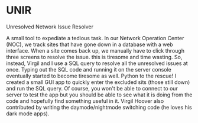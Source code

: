 # UNIR
Unresolved Network Issue Resolver

A small tool to expediate a tedious task. In our Network Operation Center (NOC), we track sites that have gone down in a database with a web interface. When a site comes back up, we manually have to click through three screens to resolve the issue. this is tiresome and time wasting.
So, instead, Virgil and I use a SQL query to resolve all the unresolved issues at once. Typing out the SQL code and running it on the server console eventually started to become tiresome as well.
Python to the rescue! I created a small GUI app to quickly enter the excluded sits (those still down) and run the SQL query.
Of course, you won't be able to connect to our server to test the app but you should be able to see what it is doing from the code and hopefully find something useful in it.
Virgil Hoover also contributed by writing the daymode/nightmode switching code (he loves his dark mode apps).

